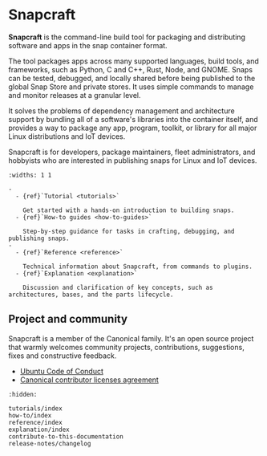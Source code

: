 <!-- snapcraft documentation root file -->

# Snapcraft

**Snapcraft** is the command-line build tool for packaging and distributing software and
apps in the snap container format.

The tool packages apps across many supported languages, build tools, and frameworks,
such as Python, C and C++, Rust, Node, and GNOME. Snaps can be tested, debugged, and
locally shared before being published to the global Snap Store and private stores. It
uses simple commands to manage and monitor releases at a granular level.

It solves the problems of dependency management and architecture support by bundling all
of a software's libraries into the container itself, and provides a way to package any
app, program, toolkit, or library for all major Linux distributions and IoT devices.

Snapcraft is for developers, package maintainers, fleet administrators, and hobbyists
who are interested in publishing snaps for Linux and IoT devices.

```{list-table}
:widths: 1 1

-
  - {ref}`Tutorial <tutorials>`

    Get started with a hands-on introduction to building snaps.
  - {ref}`How-to guides <how-to-guides>`

    Step-by-step guidance for tasks in crafting, debugging, and publishing snaps.
-
  - {ref}`Reference <reference>`

    Technical information about Snapcraft, from commands to plugins.
  - {ref}`Explanation <explanation>`

    Discussion and clarification of key concepts, such as architectures, bases, and the parts lifecycle.
```

## Project and community

Snapcraft is a member of the Canonical family. It's an open source project that warmly
welcomes community projects, contributions, suggestions, fixes and constructive
feedback.

- [Ubuntu Code of Conduct](https://ubuntu.com/community/ethos/code-of-conduct)
- [Canonical contributor licenses agreement](https://ubuntu.com/legal/contributors)

```{toctree}
:hidden:

tutorials/index
how-to/index
reference/index
explanation/index
contribute-to-this-documentation
release-notes/changelog
```
